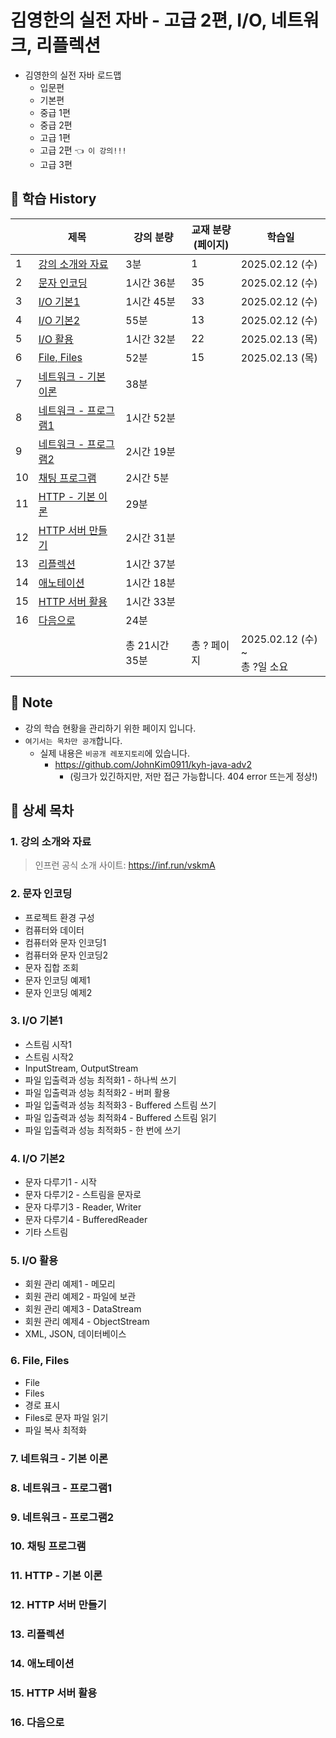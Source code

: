 # 김영한의 실전 자바 - 고급 2편, I/O, 네트워크, 리플렉션

- 김영한의 실전 자바 로드맵
  - 입문편
  - 기본편
  - 중급 1편
  - 중급 2편
  - 고급 1편 
  - 고급 2편 `👈 이 강의!!!`
  - 고급 3편

## 📅 학습 History

|    | 제목                               | 강의 분량      | 교재 분량<br>(페이지) | 학습일                          |
|----|----------------------------------|------------|----------------|------------------------------|
| 1  | [강의 소개와 자료](#1-강의-소개와-자료)        | 3분         | 1              | 2025.02.12 (수)               |
| 2  | [문자 인코딩](#2-문자-인코딩)              | 1시간 36분    | 35             | 2025.02.12 (수)               |
| 3  | [I/O 기본1](#3-io-기본1)             | 1시간 45분    | 33             | 2025.02.12 (수)               |
| 4  | [I/O 기본2](#4-io-기본2)             | 55분        | 13             | 2025.02.12 (수)               |
| 5  | [I/O 활용](#5-io-활용)               | 1시간 32분    | 22             | 2025.02.13 (목)               |
| 6  | [File, Files](#6-file-files)     | 52분        | 15             | 2025.02.13 (목)               |
| 7  | [네트워크 - 기본 이론](#7-네트워크---기본-이론)  | 38분        |                |                              |
| 8  | [네트워크 - 프로그램1](#8-네트워크---프로그램1)  | 1시간 52분    |                |                              |
| 9  | [네트워크 - 프로그램2](#9-네트워크---프로그램2)  | 2시간 19분    |                |                              |
| 10 | [채팅 프로그램](#10-채팅-프로그램)           | 2시간 5분     |                |                              |
| 11 | [HTTP - 기본 이론](#11-http---기본-이론) | 29분        |                |                              |
| 12 | [HTTP 서버 만들기](#12-http-서버-만들기)   | 2시간 31분    |                |                              |
| 13 | [리플렉션](#13-리플렉션)                 | 1시간 37분    |                |                              |
| 14 | [애노테이션](#14-애노테이션)               | 1시간 18분    |                |                              |
| 15 | [HTTP 서버 활용](#15-http-서버-활용)     | 1시간 33분    |                |                              |
| 16 | [다음으로](#16-다음으로)                 | 24분        |                |                              |
|    |                                  | 총 21시간 35분 | 총 ? 페이지        | 2025.02.12 (수) ~ <br>총 ?일 소요 |

## 📌 Note

- 강의 학습 현황을 관리하기 위한 페이지 입니다.
- `여기서는 목차만 공개`합니다.
    - 실제 내용은 `비공개 레포지토리`에 있습니다.
      - https://github.com/JohnKim0911/kyh-java-adv2
        - (링크가 있긴하지만, 저만 접근 가능합니다. 404 error 뜨는게 정상!)

## 🔎 상세 목차

### 1. 강의 소개와 자료

> 인프런 공식 소개 사이트: https://inf.run/vskmA

### 2. 문자 인코딩

- 프로젝트 환경 구성
- 컴퓨터와 데이터
- 컴퓨터와 문자 인코딩1
- 컴퓨터와 문자 인코딩2
- 문자 집합 조회
- 문자 인코딩 예제1
- 문자 인코딩 예제2

### 3. I/O 기본1

- 스트림 시작1
- 스트림 시작2
- InputStream, OutputStream
- 파일 입출력과 성능 최적화1 - 하나씩 쓰기
- 파일 입출력과 성능 최적화2 - 버퍼 활용
- 파일 입출력과 성능 최적화3 - Buffered 스트림 쓰기
- 파일 입출력과 성능 최적화4 - Buffered 스트림 읽기
- 파일 입출력과 성능 최적화5 - 한 번에 쓰기

### 4. I/O 기본2

- 문자 다루기1 - 시작
- 문자 다루기2 - 스트림을 문자로
- 문자 다루기3 - Reader, Writer
- 문자 다루기4 - BufferedReader
- 기타 스트림

### 5. I/O 활용

- 회원 관리 예제1 - 메모리
- 회원 관리 예제2 - 파일에 보관
- 회원 관리 예제3 - DataStream
- 회원 관리 예제4 - ObjectStream
- XML, JSON, 데이터베이스

### 6. File, Files

- File
- Files
- 경로 표시
- Files로 문자 파일 읽기
- 파일 복사 최적화

### 7. 네트워크 - 기본 이론
### 8. 네트워크 - 프로그램1
### 9. 네트워크 - 프로그램2
### 10. 채팅 프로그램
### 11. HTTP - 기본 이론
### 12. HTTP 서버 만들기
### 13. 리플렉션
### 14. 애노테이션
### 15. HTTP 서버 활용
### 16. 다음으로
